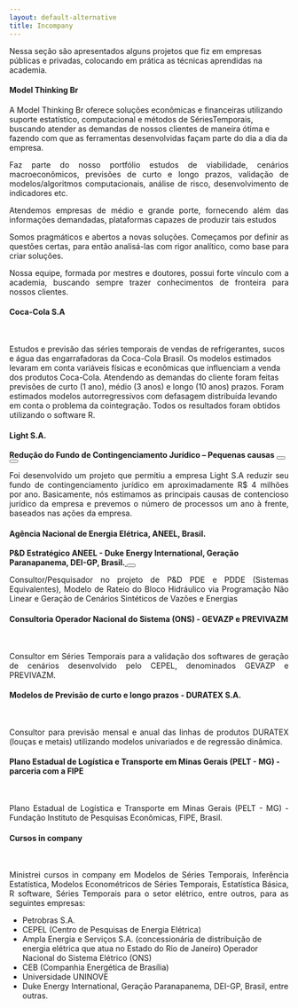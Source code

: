 ```yaml
---
layout: default-alternative
title: Incompany
---
```


<!-- light -->


<p>Nessa seção são apresentados alguns projetos que fiz em empresas públicas e privadas, colocando em prática as técnicas aprendidas na academia.  </p>



<div class="bs-callout bs-callout-default">
<h4><i class="fa fa-suitcase" aria-hidden="true"></i> Model Thinking Br</h4> 
<p aling ="justify">A Model Thinking Br oferece soluções econômicas e financeiras utilizando suporte estatístico, computacional e métodos de SériesTemporais, buscando atender as demandas de nossos clientes de maneira ótima e fazendo com que as ferramentas desenvolvidas façam parte do dia a dia da empresa.</p>
<p align ="justify">Faz parte do nosso portfólio estudos de viabilidade, cenários macroeconômicos, previsões de curto e longo prazos, validação de modelos/algoritmos computacionais, análise de risco, desenvolvimento de indicadores etc.</p>
<p align ="justify">Atendemos empresas de médio e grande porte, fornecendo além das informações demandadas, plataformas capazes de produzir tais estudos</p>
<p align ="justify">Somos pragmáticos e abertos a novas soluções. Começamos por definir as questões certas, para então analisá-las com rigor analítico, como base para criar soluções.</p>
<p align ="justify">Nossa equipe, formada por mestres e doutores, possui forte vínculo com a academia, buscando sempre trazer conhecimentos de fronteira para nossos clientes.</p>
</div>


<div class="bs-callout bs-callout-default">
<h4><i class="fa fa-suitcase" aria-hidden="true"></i> Coca-Cola S.A </h4>
<br>
<p>Estudos e previsão das séries temporais de vendas de refrigerantes, sucos e água das engarrafadoras da Coca-Cola Brasil. Os modelos estimados levaram em conta variáveis físicas e econômicas que influenciam a venda dos produtos Coca-Cola. Atendendo as demandas do cliente foram feitas previsões de curto (1 ano), médio (3 anos) e longo (10 anos) prazos. Foram estimados modelos autorregressivos com defasagem distribuída levando em conta o problema da cointegração. Todos os resultados foram obtidos utilizando o software R.</p>
</div>


 
 
<div class="bs-callout bs-callout-default">
<h4><i class="fa fa-suitcase" aria-hidden="true"></i>  Light S.A.</h4>
<strong>Redução do Fundo de Contingenciamento Jurídico – Pequenas causas <a href="https://github.com/pedrocostaferreira/Articles/tree/master/Conting%C3%AAncia-Judicia-na-concession%C3%A1ria-Light" target="blank">
<button class="btn btn-default" type="button"><i class="fa fa-github fa-2x" aria-hidden="true"></i></button></a>
<a href="https://github.com/pedrocostaferreira/Articles/tree/master/Conting%C3%AAncia-Judicia-na-concession%C3%A1ria-Light" target="blank">
<button class="btn btn-default" type="button"><i class="fa fa-github fa-2x" aria-hidden="true"></i></button> </a></strong>
<br>

<p align="justify"> 
Foi desenvolvido um projeto que permitiu a empresa Light S.A reduzir seu fundo de contingenciamento 
jurídico em aproximadamente R$ 4 milhões por ano.  Basicamente, nós estimamos as principais causas de
contencioso jurídico da empresa e prevemos o número de processos um ano à frente, baseados nas ações da empresa.</p> 
</div>

<div class="bs-callout bs-callout-default">
<h4><i class="fa fa-suitcase" aria-hidden="true"></i> Agência Nacional de Energia Elétrica, ANEEL, Brasil.</h4>
<strong>P&D Estratégico ANEEL - Duke Energy International, Geração Paranapanema, DEI-GP, Brasil.<a href="http://www.mddh.com.br/" target="blank">
<button class="btn btn-default" type="button"><i class="fa fa-globe fa-2x" aria-hidden="true"></i> </button>
</a> </strong>
<br>
<p align= "justify">Consultor/Pesquisador no projeto de P&D PDE e PDDE (Sistemas Equivalentes), Modelo de Rateio do Bloco Hidráulico via Programação Não Linear e Geração de Cenários Sintéticos de Vazões e Energias</p> 
</div>



<div class="bs-callout bs-callout-default">
 <h4 class = "media-heading"> <i class="fa fa-suitcase" aria-hidden="true"></i> Consultoria Operador Nacional do Sistema (ONS) - GEVAZP e PREVIVAZM</h4>
 <br>
  <p align="justify">
    Consultor em Séries Temporais para a validação dos softwares de geração de cenários desenvolvido pelo CEPEL, denominados GEVAZP e PREVIVAZM.
  </p>
</div>


<div class="bs-callout bs-callout-default">
 <strong><h4> <i class="fa fa-suitcase" aria-hidden="true"></i> Modelos de Previsão de curto e longo prazos - DURATEX S.A.</h4></strong>
   <br>
   <p align="justify">Consultor para previsão mensal e anual das linhas de produtos DURATEX (louças e metais) utilizando modelos univariados e de regressão dinâmica.</p> 
</div>

<div class="bs-callout bs-callout-default">
<strong><h4><i class="fa fa-suitcase" aria-hidden="true"></i> Plano Estadual de Logística e Transporte em Minas Gerais (PELT - MG) - parceria com a FIPE</h4></strong>
 <br>
 <p align="justify">Plano Estadual de Logística e Transporte em Minas Gerais (PELT - MG) - Fundação Instituto de Pesquisas Econômicas, FIPE, Brasil.</p> 
</div>  
  
<div class="bs-callout bs-callout-default">
  
<strong><h4>Cursos in company</h4></strong>
<br>
<p align="justify">Ministrei cursos in company em Modelos de Séries Temporais, Inferência Estatística, Modelos Econométricos de Séries 
Temporais, Estatística Básica, R software, Séries Temporais para o setor elétrico, entre outros, para as seguintes empresas:</p> 
  <ul>
    <li>Petrobras S.A.</li>
    <li>CEPEL (Centro de Pesquisas de Energia Elétrica)</li>
    <li>Ampla Energia e Serviços S.A. (concessionária de distribuição de energia elétrica que atua no Estado do Rio de Janeiro)
      Operador Nacional do Sistema Elétrico (ONS)</li>
    <li>CEB (Companhia Energética de Brasília)</li>
    <li>Universidade UNINOVE</li>
    <li>Duke Energy International, Geração Paranapanema, DEI-GP, Brasil, entre outras. </li>
  </ul>
</div>


